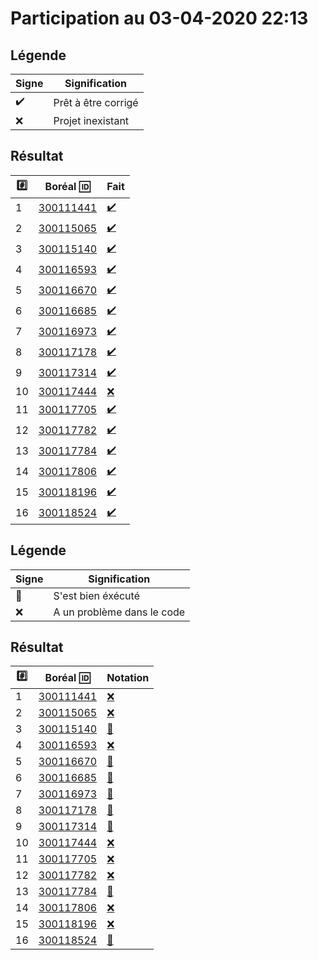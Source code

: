 # Participation au 03-04-2020 22:13

## Légende

| Signe              | Signification                 |
|--------------------|-------------------------------|
| :heavy_check_mark: | Prêt à être corrigé           |
| :x:                | Projet inexistant             |

## Résultat

|:hash:| Boréal :id:                | Fait               |
|------|----------------------------|--------------------|
| 1 | [300111441](../b300111441.py) | [:heavy_check_mark:](Execution.md#etudiant-300111441) |
| 2 | [300115065](../b300115065.py) | [:heavy_check_mark:](Execution.md#etudiant-300115065) |
| 3 | [300115140](../b300115140.py) | [:heavy_check_mark:](Execution.md#etudiant-300115140) |
| 4 | [300116593](../b300116593.py) | [:heavy_check_mark:](Execution.md#etudiant-300116593) |
| 5 | [300116670](../b300116670.py) | [:heavy_check_mark:](Execution.md#etudiant-300116670) |
| 6 | [300116685](../b300116685.py) | [:heavy_check_mark:](Execution.md#etudiant-300116685) |
| 7 | [300116973](../b300116973.py) | [:heavy_check_mark:](Execution.md#etudiant-300116973) |
| 8 | [300117178](../b300117178.py) | [:heavy_check_mark:](Execution.md#etudiant-300117178) |
| 9 | [300117314](../b300117314.py) | [:heavy_check_mark:](Execution.md#etudiant-300117314) |
| 10 | [300117444](../b300117444.py) | [:x:](Execution.md#etudiant-300117444) |
| 11 | [300117705](../b300117705.py) | [:heavy_check_mark:](Execution.md#etudiant-300117705) |
| 12 | [300117782](../b300117782.py) | [:heavy_check_mark:](Execution.md#etudiant-300117782) |
| 13 | [300117784](../b300117784.py) | [:heavy_check_mark:](Execution.md#etudiant-300117784) |
| 14 | [300117806](../b300117806.py) | [:heavy_check_mark:](Execution.md#etudiant-300117806) |
| 15 | [300118196](../b300118196.py) | [:heavy_check_mark:](Execution.md#etudiant-300118196) |
| 16 | [300118524](../b300118524.py) | [:heavy_check_mark:](Execution.md#etudiant-300118524) |

## Légende

| Signe              | Signification                 |
|--------------------|-------------------------------|
| :tada:             | S'est bien éxécuté            |
| :x:                | A un problème dans le code    |

## Résultat

|:hash:| Boréal :id:                |  Notation         |
|------|----------------------------|-------------------|
| 1 | [300111441](../b300111441.py) | [:x:](Exexution.md#etudiant-300111441) |
| 2 | [300115065](../b300115065.py) | [:x:](Exexution.md#etudiant-300115065) |
| 3 | [300115140](../b300115140.py) | [:tada:](Exexution.md#etudiant-300115140) |
| 4 | [300116593](../b300116593.py) | [:x:](Exexution.md#etudiant-300116593) |
| 5 | [300116670](../b300116670.py) | [:tada:](Exexution.md#etudiant-300116670) |
| 6 | [300116685](../b300116685.py) | [:tada:](Exexution.md#etudiant-300116685) |
| 7 | [300116973](../b300116973.py) | [:tada:](Exexution.md#etudiant-300116973) |
| 8 | [300117178](../b300117178.py) | [:tada:](Exexution.md#etudiant-300117178) |
| 9 | [300117314](../b300117314.py) | [:tada:](Exexution.md#etudiant-300117314) |
| 10 | [300117444](../b300117444.py) | [:x:](Exexution.md#etudiant-300117444) |
| 11 | [300117705](../b300117705.py) | [:x:](Exexution.md#etudiant-300117705) |
| 12 | [300117782](../b300117782.py) | [:x:](Exexution.md#etudiant-300117782) |
| 13 | [300117784](../b300117784.py) | [:tada:](Exexution.md#etudiant-300117784) |
| 14 | [300117806](../b300117806.py) | [:x:](Exexution.md#etudiant-300117806) |
| 15 | [300118196](../b300118196.py) | [:x:](Exexution.md#etudiant-300118196) |
| 16 | [300118524](../b300118524.py) | [:tada:](Exexution.md#etudiant-300118524) |
